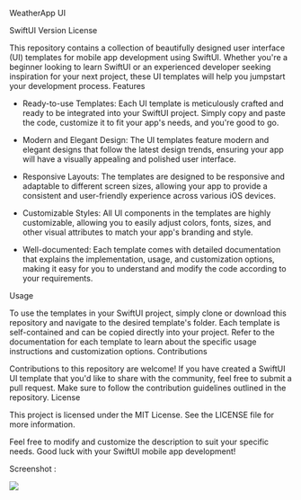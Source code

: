 WeatherApp UI

SwiftUI Version
License

This repository contains a collection of beautifully designed user interface (UI) templates for mobile app development using SwiftUI. Whether you're a beginner looking to learn SwiftUI or an experienced developer seeking inspiration for your next project, these UI templates will help you jumpstart your development process.
Features

- Ready-to-use Templates: Each UI template is meticulously crafted and ready to be integrated into your SwiftUI project. Simply copy and paste the code, customize it to fit your app's needs, and you're good to go.

- Modern and Elegant Design: The UI templates feature modern and elegant designs that follow the latest design trends, ensuring your app will have a visually appealing and polished user interface.

- Responsive Layouts: The templates are designed to be responsive and adaptable to different screen sizes, allowing your app to provide a consistent and user-friendly experience across various iOS devices.

- Customizable Styles: All UI components in the templates are highly customizable, allowing you to easily adjust colors, fonts, sizes, and other visual attributes to match your app's branding and style.

- Well-documented: Each template comes with detailed documentation that explains the implementation, usage, and customization options, making it easy for you to understand and modify the code according to your requirements.

Usage

To use the templates in your SwiftUI project, simply clone or download this repository and navigate to the desired template's folder. Each template is self-contained and can be copied directly into your project. Refer to the documentation for each template to learn about the specific usage instructions and customization options.
Contributions

Contributions to this repository are welcome! If you have created a SwiftUI UI template that you'd like to share with the community, feel free to submit a pull request. Make sure to follow the contribution guidelines outlined in the repository.
License

This project is licensed under the MIT License. See the LICENSE file for more information.

Feel free to modify and customize the description to suit your specific needs. Good luck with your SwiftUI mobile app development!

Screenshot : 

<img src="https://gcdnb.pbrd.co/images/kaH52Ogxnkva.gif?o=1"/>
